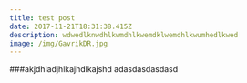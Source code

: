 ```yaml
---
title: test post
date: 2017-11-21T18:31:38.415Z
description: wdwedlknwdhlkwmdhlkwemdklwemdhlkwumhedlkwed
image: /img/GavrikDR.jpg
---
```

###akjdhladjhlkajhdlkajshd
adasdasdasdasd


